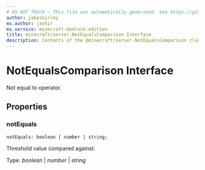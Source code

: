 ```yaml
---
# DO NOT TOUCH — This file was automatically generated. See https://github.com/mojang/minecraftapidocsgenerator to modify descriptions, examples, etc.
author: jakeshirley
ms.author: jashir
ms.service: minecraft-bedrock-edition
title: minecraft/server.NotEqualsComparison Interface
description: Contents of the @minecraft/server.NotEqualsComparison class.
---
```

# NotEqualsComparison Interface

Not equal to operator.

## Properties

### **notEquals**
`notEquals: boolean | number | string;`

Threshold value compared against.

Type: *boolean* | *number* | *string*
